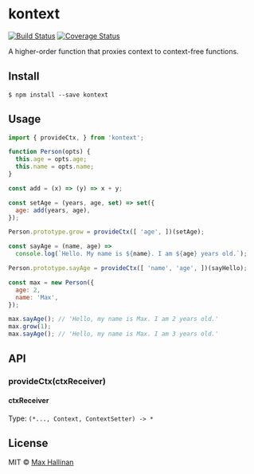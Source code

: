 # kontext

[![Build Status](https://travis-ci.org/maxhallinan/kontext.svg?branch=master)](https://travis-ci.org/maxhallinan/kontext)
[![Coverage Status](https://coveralls.io/repos/github/maxhallinan/kontext/badge.svg)](https://coveralls.io/github/maxhallinan/kontext)

A higher-order function that proxies context to context-free functions.


## Install

```
$ npm install --save kontext
```


## Usage

```javascript
import { provideCtx, } from 'kontext';

function Person(opts) {
  this.age = opts.age;
  this.name = opts.name;
}

const add = (x) => (y) => x + y; 

const setAge = (years, age, set) => set({ 
  age: add(years, age),
});

Person.prototype.grow = provideCtx([ 'age', ])(setAge);

const sayAge = (name, age) => 
  console.log(`Hello. My name is ${name}. I am ${age} years old.`);

Person.prototype.sayAge = provideCtx([ 'name', 'age', ])(sayHello);

const max = new Person({
  age: 2,
  name: 'Max',
});

max.sayAge(); // 'Hello, my name is Max. I am 2 years old.' 
max.grow(1);
max.sayAge(); // 'Hello, my name is Max. I am 3 years old.' 
```


## API

### provideCtx(ctxReceiver)

#### ctxReceiver

Type: `(*..., Context, ContextSetter) -> *`


## License

MIT © [Max Hallinan](https://github.com/maxhallinan)

